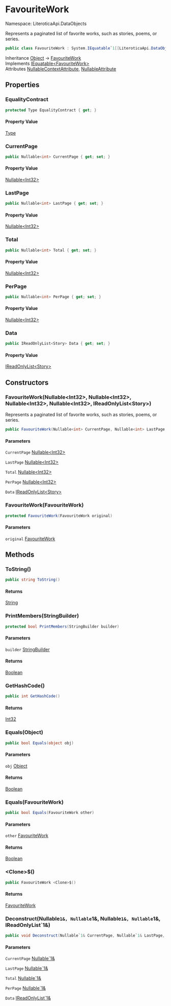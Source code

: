 # FavouriteWork

Namespace: LiteroticaApi.DataObjects

Represents a paginated list of favorite works, such as stories, poems, or series.

```csharp
public class FavouriteWork : System.IEquatable`1[[LiteroticaApi.DataObjects.FavouriteWork, LiteroticaApi, Version=1.0.0.0, Culture=neutral, PublicKeyToken=null]]
```

Inheritance [Object](https://docs.microsoft.com/en-us/dotnet/api/system.object) → [FavouriteWork](./literoticaapi/dataobjects/favouritework.md)<br>
Implements [IEquatable&lt;FavouriteWork&gt;](https://docs.microsoft.com/en-us/dotnet/api/system.iequatable-1)<br>
Attributes [NullableContextAttribute](./system/runtime/compilerservices/nullablecontextattribute.md), [NullableAttribute](./system/runtime/compilerservices/nullableattribute.md)

## Properties

### **EqualityContract**

```csharp
protected Type EqualityContract { get; }
```

#### Property Value

[Type](https://docs.microsoft.com/en-us/dotnet/api/system.type)<br>

### **CurrentPage**

```csharp
public Nullable<int> CurrentPage { get; set; }
```

#### Property Value

[Nullable&lt;Int32&gt;](https://docs.microsoft.com/en-us/dotnet/api/system.nullable-1)<br>

### **LastPage**

```csharp
public Nullable<int> LastPage { get; set; }
```

#### Property Value

[Nullable&lt;Int32&gt;](https://docs.microsoft.com/en-us/dotnet/api/system.nullable-1)<br>

### **Total**

```csharp
public Nullable<int> Total { get; set; }
```

#### Property Value

[Nullable&lt;Int32&gt;](https://docs.microsoft.com/en-us/dotnet/api/system.nullable-1)<br>

### **PerPage**

```csharp
public Nullable<int> PerPage { get; set; }
```

#### Property Value

[Nullable&lt;Int32&gt;](https://docs.microsoft.com/en-us/dotnet/api/system.nullable-1)<br>

### **Data**

```csharp
public IReadOnlyList<Story> Data { get; set; }
```

#### Property Value

[IReadOnlyList&lt;Story&gt;](https://docs.microsoft.com/en-us/dotnet/api/system.collections.generic.ireadonlylist-1)<br>

## Constructors

### **FavouriteWork(Nullable&lt;Int32&gt;, Nullable&lt;Int32&gt;, Nullable&lt;Int32&gt;, Nullable&lt;Int32&gt;, IReadOnlyList&lt;Story&gt;)**

Represents a paginated list of favorite works, such as stories, poems, or series.

```csharp
public FavouriteWork(Nullable<int> CurrentPage, Nullable<int> LastPage, Nullable<int> Total, Nullable<int> PerPage, IReadOnlyList<Story> Data)
```

#### Parameters

`CurrentPage` [Nullable&lt;Int32&gt;](https://docs.microsoft.com/en-us/dotnet/api/system.nullable-1)<br>

`LastPage` [Nullable&lt;Int32&gt;](https://docs.microsoft.com/en-us/dotnet/api/system.nullable-1)<br>

`Total` [Nullable&lt;Int32&gt;](https://docs.microsoft.com/en-us/dotnet/api/system.nullable-1)<br>

`PerPage` [Nullable&lt;Int32&gt;](https://docs.microsoft.com/en-us/dotnet/api/system.nullable-1)<br>

`Data` [IReadOnlyList&lt;Story&gt;](https://docs.microsoft.com/en-us/dotnet/api/system.collections.generic.ireadonlylist-1)<br>

### **FavouriteWork(FavouriteWork)**

```csharp
protected FavouriteWork(FavouriteWork original)
```

#### Parameters

`original` [FavouriteWork](./literoticaapi/dataobjects/favouritework.md)<br>

## Methods

### **ToString()**

```csharp
public string ToString()
```

#### Returns

[String](https://docs.microsoft.com/en-us/dotnet/api/system.string)<br>

### **PrintMembers(StringBuilder)**

```csharp
protected bool PrintMembers(StringBuilder builder)
```

#### Parameters

`builder` [StringBuilder](https://docs.microsoft.com/en-us/dotnet/api/system.text.stringbuilder)<br>

#### Returns

[Boolean](https://docs.microsoft.com/en-us/dotnet/api/system.boolean)<br>

### **GetHashCode()**

```csharp
public int GetHashCode()
```

#### Returns

[Int32](https://docs.microsoft.com/en-us/dotnet/api/system.int32)<br>

### **Equals(Object)**

```csharp
public bool Equals(object obj)
```

#### Parameters

`obj` [Object](https://docs.microsoft.com/en-us/dotnet/api/system.object)<br>

#### Returns

[Boolean](https://docs.microsoft.com/en-us/dotnet/api/system.boolean)<br>

### **Equals(FavouriteWork)**

```csharp
public bool Equals(FavouriteWork other)
```

#### Parameters

`other` [FavouriteWork](./literoticaapi/dataobjects/favouritework.md)<br>

#### Returns

[Boolean](https://docs.microsoft.com/en-us/dotnet/api/system.boolean)<br>

### **&lt;Clone&gt;$()**

```csharp
public FavouriteWork <Clone>$()
```

#### Returns

[FavouriteWork](./literoticaapi/dataobjects/favouritework.md)<br>

### **Deconstruct(Nullable`1&, Nullable`1&, Nullable`1&, Nullable`1&, IReadOnlyList`1&)**

```csharp
public void Deconstruct(Nullable`1& CurrentPage, Nullable`1& LastPage, Nullable`1& Total, Nullable`1& PerPage, IReadOnlyList`1& Data)
```

#### Parameters

`CurrentPage` [Nullable`1&](https://docs.microsoft.com/en-us/dotnet/api/system.nullable-1&)<br>

`LastPage` [Nullable`1&](https://docs.microsoft.com/en-us/dotnet/api/system.nullable-1&)<br>

`Total` [Nullable`1&](https://docs.microsoft.com/en-us/dotnet/api/system.nullable-1&)<br>

`PerPage` [Nullable`1&](https://docs.microsoft.com/en-us/dotnet/api/system.nullable-1&)<br>

`Data` [IReadOnlyList`1&](https://docs.microsoft.com/en-us/dotnet/api/system.collections.generic.ireadonlylist-1&)<br>

